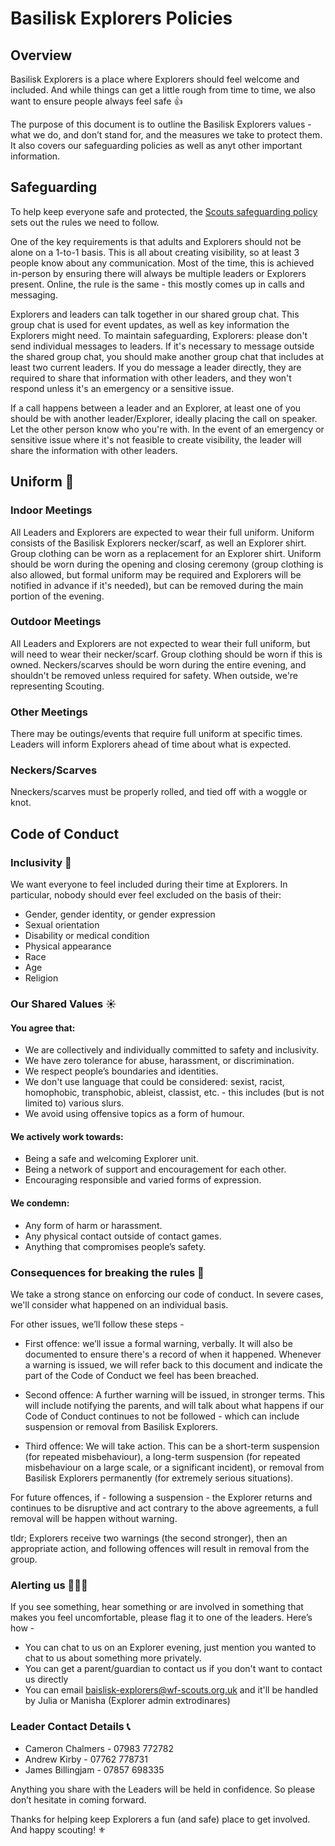 # Basilisk Explorers Policies

## Overview
Basilisk Explorers is a place where Explorers should feel welcome and included. And while things can get a little rough from time to time, we also want to ensure people always feel safe 👍

The purpose of this document is to outline the Basilisk Explorers values - what we do, and don’t stand for, and the measures we take to protect them. It also covers our safeguarding policies as well as anyt other important information.

## Safeguarding
To help keep everyone safe and protected, the [Scouts safeguarding policy](https://www.scouts.org.uk/about-us/policy/safeguarding-policy-and-procedures/) sets out the rules we need to follow.

One of the key requirements is that adults and Explorers should not be alone on a 1-to-1 basis. This is all about creating visibility, so at least 3 people know about any communication. Most of the time, this is achieved in-person by ensuring there will always be multiple leaders or Explorers present. Online, the rule is the same - this mostly comes up in calls and messaging.

Explorers and leaders can talk together in our shared group chat. This group chat is used for event updates, as well as key information the Explorers might need. To maintain safeguarding, Explorers: please don't send individual messages to leaders. If it's necessary to message outside the shared group chat, you should make another group chat that includes at least two current leaders. If you do message a leader directly, they are required to share that information with other leaders, and they won't respond unless it's an emergency or a sensitive issue.

If a call happens between a leader and an Explorer, at least one of you should be with another leader/Explorer, ideally placing the call on speaker. Let the other person know who you're with. In the event of an emergency or sensitive issue where it's not feasible to create visibility, the leader will share the information with other leaders.

## Uniform 👔
### Indoor Meetings
All Leaders and Explorers are expected to wear their full uniform. Uniform consists of the Basilisk Explorers necker/scarf, as well an Explorer shirt. Group clothing can be worn as a replacement for an Explorer shirt. Uniform should be worn during the opening and closing ceremony (group clothing is also allowed, but formal uniform may be required and Explorers will be notified in advance if it's needed), but can be removed during the main portion of the evening.

### Outdoor Meetings
All Leaders and Explorers are not expected to wear their full uniform, but will need to wear their necker/scarf. Group clothing should be worn if this is owned. Neckers/scarves should be worn during the entire evening, and shouldn't be removed unless required for safety. When outside, we're representing Scouting.

### Other Meetings
There may be outings/events that require full uniform at specific times. Leaders will inform Explorers ahead of time about what is expected.

### Neckers/Scarves
Nneckers/scarves must be properly rolled, and tied off with a woggle or knot. 

## Code of Conduct
### Inclusivity 🙌
We want everyone to feel included during their time at Explorers. In particular, nobody should ever feel excluded on the basis of their:

* Gender, gender identity, or gender expression
* Sexual orientation
* Disability or medical condition
* Physical appearance
* Race
* Age
* Religion


### Our Shared Values ☀️

#### You agree that:

* We are collectively and individually committed to safety and inclusivity. 
* We have zero tolerance for abuse, harassment, or discrimination. 
* We respect people’s boundaries and identities. 
* We don't use language that could be considered: sexist, racist, homophobic, transphobic, ableist, classist, etc. - this includes (but is not limited to) various slurs. 
* We avoid using offensive topics as a form of humour. 


#### We actively work towards:

  * Being a safe and welcoming Explorer unit.
  * Being a network of support and encouragement for each other.
  * Encouraging responsible and varied forms of expression.

#### We condemn:

  * Any form of harm or harassment.
  * Any physical contact outside of contact games.
  * Anything that compromises people’s safety.


### Consequences for breaking the rules 🚨

We take a strong stance on enforcing our code of conduct. In severe cases, we'll consider what happened on an individual basis.

For other issues, we’ll follow these steps -

 - First offence: we’ll issue a formal warning, verbally. It will also be documented to ensure there's a record of when it happened. Whenever a warning is issued, we will refer back to this document and indicate the part of the Code of Conduct we feel has been breached.

 - Second offence: A further warning will be issued, in stronger terms. This will include notifying the parents, and will talk about what happens if our Code of Conduct continues to not be followed - which can include suspension or removal from Basilisk Explorers.

 - Third offence: We will take action. This can be a short-term suspension (for repeated misbehaviour), a long-term suspension (for repeated misbehaviour on a large scale, or a significant incident), or removal from Basilisk Explorers permanently (for extremely serious situations).

For future offences, if - following a suspension - the Explorer returns and continues to be disruptive and act contrary to the above agreements, a full removal will be happen without warning.

tldr; Explorers receive two warnings (the second stronger), then an appropriate action, and following offences will result in removal from the group.


### Alerting us 🙋🙋‍♂️

If you see something, hear something or are involved in something that makes you feel uncomfortable, please flag it to one of the leaders. Here’s how -

- You can chat to us on an Explorer evening, just mention you wanted to chat to us about something more privately. 
- You can get a parent/guardian to contact us if you don't want to contact us directly
- You can email baislisk-explorers@wf-scouts.org.uk and it'll be handled by Julia or Manisha (Explorer admin extrodinares)

### Leader Contact Details 📞
- Cameron Chalmers - 07983 772782
- Andrew Kirby -  07762 778731‬
- James Billingjam - 07857 698335‬

Anything you share with the Leaders will be held in confidence. So please don’t hesitate in coming forward.

Thanks for helping keep Explorers a fun (and safe) place to get involved. And happy scouting! ⚜️
